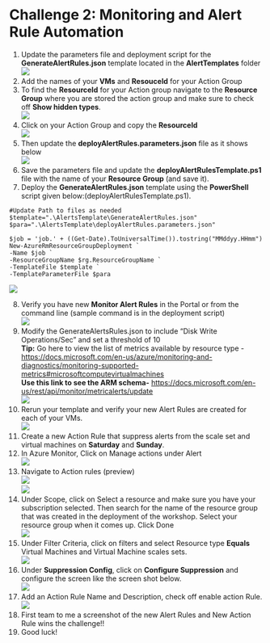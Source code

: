 # Challenge 2: Monitoring and Alert Rule Automation

1. Update the parameters file and deployment script for the **GenerateAlertRules.json** template located in the **AlertTemplates** folder<br/>
   <img src="images/temp.jpg"/><br/>
2. Add the names of your **VMs** and **ResouceId** for your Action Group<br/>
3. To find the **ResourceId** for your Action group navigate to the **Resource Group** where you are stored the action group and make sure to check off **Show hidden types**.<br/>
   <img src="images/temp1.jpg"/><br/>
4. Click on your Action Group and copy the **ResourceId**<br/> 
   <img src="images/temp2.jpg"/><br/>
5. Then update the **deployAlertRules.parameters.json** file as it shows below<br/>
   <img src="images/temp3.jpg"/><br/>
6. Save the parameters file and update the **deployAlertRulesTemplate.ps1** file with the name of your **Resource Group** (and save it).<br/>
7. Deploy the **GenerateAlertRules.json** template using the **PowerShell** script given below:(deployAlertRulesTemplate.ps1).<br/>
```
#Update Path to files as needed
$template=".\AlertsTemplate\GenerateAlertRules.json"
$para=".\AlertsTemplate\deployAlertRules.parameters.json"

$job = 'job.' + ((Get-Date).ToUniversalTime()).tostring("MMddyy.HHmm")
New-AzureRmResourceGroupDeployment `
-Name $job `
-ResourceGroupName $rg.ResourceGroupName `
-TemplateFile $template `
-TemplateParameterFile $para
```
   <img src="images/temp4.jpg"/><br/> 
   
8. Verify you have new **Monitor Alert Rules** in the Portal or from the command line (sample command is in the deployment script)<br/>
   <img src="images/temp5.jpg"/><br/>
9. Modify the GenerateAlertsRules.json to include “Disk Write Operations/Sec” and set a threshold of 10<br/>
**Tip:** Go here to view the list of metrics available by resource type - https://docs.microsoft.com/en-us/azure/monitoring-and-diagnostics/monitoring-supported-metrics#microsoftcomputevirtualmachines<br/>
**Use this link to see the ARM schema-** https://docs.microsoft.com/en-us/rest/api/monitor/metricalerts/update<br/>
   <img src="images/temp7.jpg"/><br/>
10. Rerun your template and verify your new Alert Rules are created for each of your VMs.<br/>
   <img src="images/temp6.jpg"/><br/>
11. Create a new Action Rule that suppress alerts from the scale set and virtual machines on **Saturday** and **Sunday**.<br/>
12. In Azure Monitor, Click on Manage actions under Alert<br/>
   <img src="images/ag.jpg"/><br/>
13. Navigate to Action rules (preview)<br/>
   <img src="images/ag5.jpg"/><br/>
   <img src="images/ag6.jpg"/><br/>
14. Under Scope, click on Select a resource and make sure you have your subscription selected. Then search for the name of the resource group that was created in the deployment of the workshop. Select your resource group when it comes up. Click Done<br/>
   <img src="images/ag4.jpg"/><br/>
15. Under Filter Criteria, click on filters and select Resource type **Equals** Virtual Machines and Virtual Machine scales sets.<br/>
   <img src="images/ag7.jpg"/><br/>
16. Under **Suppression Config**, click on **Configure Suppression** and configure the screen like the screen shot below.<br/>
   <img src="images/ag8.jpg"/><br/>
17. Add an Action Rule Name and Description, check off enable action Rule.<br/>
   <img src="images/ag9.jpg"/><br/>
18. First team to me a screenshot of the new Alert Rules and New Action Rule wins the challenge!!<br/>
19. Good luck!<br/>
